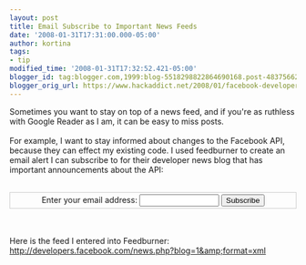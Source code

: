 ```yaml
---
layout: post
title: Email Subscribe to Important News Feeds
date: '2008-01-31T17:31:00.000-05:00'
author: kortina
tags:
- tip
modified_time: '2008-01-31T17:32:52.421-05:00'
blogger_id: tag:blogger.com,1999:blog-5518298822864690168.post-4837566252169803044
blogger_orig_url: https://www.hackaddict.net/2008/01/facebook-developers-news-email.html
---
```


Sometimes you want to stay on top of a news feed, and if you're as ruthless with Google Reader as I am, it can be easy to miss posts.<br/><br/>For example, I want to stay informed about changes to the Facebook API, because they can effect my existing code.  I used feedburner to create an email alert I can subscribe to for their developer news blog that has important announcements about the API:<br/><br/><form action="http://www.feedburner.com/fb/a/emailverify" method="post" onsubmit="window.open('http://www.feedburner.com/fb/a/emailverifySubmit?feedId=1608741', 'popupwindow', 'scrollbars=yes,width=550,height=520');return true" style="border: 1px solid #cccccc; padding: 3px; text-align: center" target="popupwindow">Enter your email address: <input name="email" style="width: 140px" type="text"/> <input name="url" type="hidden" value="http://feeds.feedburner.com/~e?ffid=1608741"/> <input name="title" type="hidden" value="Facebook Developers News - Email Subscription"/> <input name="loc" type="hidden" value="en_US"/> <input type="submit" value="Subscribe"/></form><br/><br/>Here is the feed I entered into Feedburner:<br/><a href="http://developers.facebook.com/news.php?blog=1&amp;format=xml"> http://developers.facebook.com/news.php?blog=1&amp;format=xml</a>